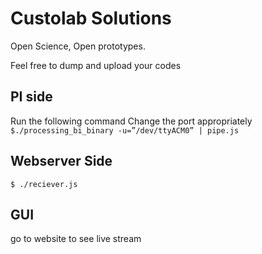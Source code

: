 Custolab Solutions
=================

Open Science, Open prototypes.

Feel free to dump and upload your codes


## PI side 
Run the following command
Change the port appropriately
`$./processing_bi_binary -u=”/dev/ttyACM0” | pipe.js`

## Webserver Side

`$ ./reciever.js`

## GUI
go to website to see live stream
